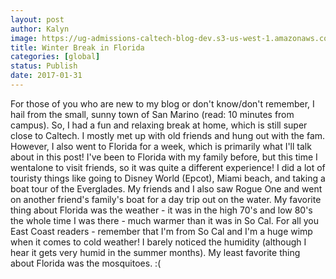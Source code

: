 ```yaml
---
layout: post
author: Kalyn
image: https://ug-admissions-caltech-blog-dev.s3-us-west-1.amazonaws.com/old_pictures/caltech_as_it_happens/6a0105349b8251970b01b8d254ef4a970c.jpg
title: Winter Break in Florida
categories: [global]
status: Publish
date: 2017-01-31
---
```


For those of you who are new to my blog or don't know/don't remember, I hail from the small, sunny town of San Marino (read: 10 minutes from campus). So, I had a fun and relaxing break at home, which is still super close to Caltech. I mostly met up with old friends and hung out with the fam. However, I also went to Florida for a week, which is primarily what I'll talk about in this post!
I've been to Florida with my family before, but this time I wentalone to visit friends, so it was quite a different experience! I did a lot of touristy things like going to Disney World (Epcot), Miami beach, and taking a boat tour of the Everglades. My friends and I also saw Rogue One and went on another friend's family's boat for a day trip out on the water. My favorite thing about Florida was the weather - it was in the high 70's and low 80's the whole time I was there - much warmer than it was in So Cal. For all you East Coast readers - remember that I'm from So Cal and I'm a huge wimp when it comes to cold weather! I barely noticed the humidity (although I hear it gets very humid in the summer months). My least favorite thing about Florida was the mosquitoes. :(

